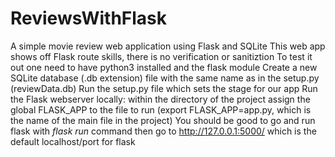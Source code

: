 # ReviewsWithFlask
A simple movie review web application using Flask and SQLite
This web app shows off Flask route skills, there is no verification or sanitiztion
To test it out one need to have python3 installed and the flask module
Create a new SQLite database (.db extension) file with the same name as in the setup.py (reviewData.db)
Run the setup.py file which sets the stage for our app
Run the Flask webserver locally:
within the directory of the project assign the global FLASK_APP to the file to run (export FLASK_APP=app.py, which is the name of the main file in the project)
You should be good to go and run flask with *flask run* command
then go to http://127.0.0.1:5000/ which is the default localhost/port for flask
